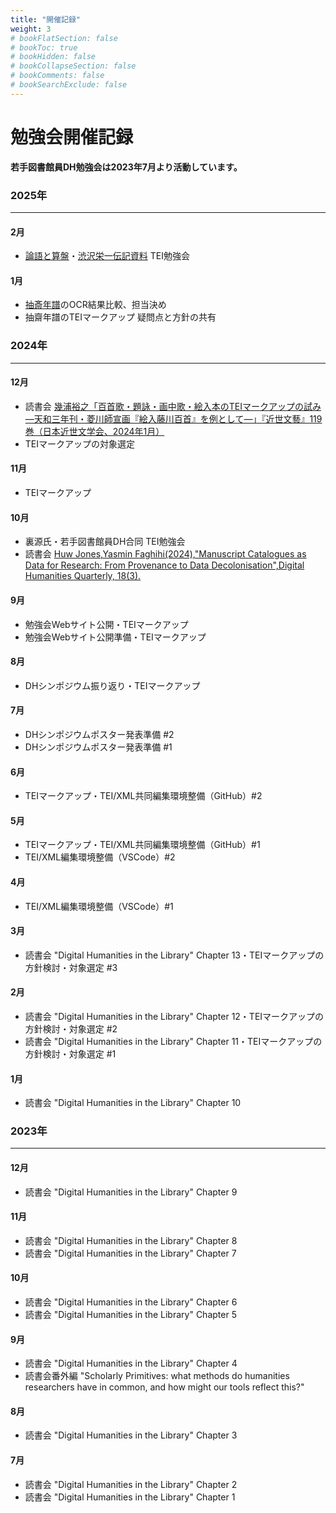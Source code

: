 ```yaml
---
title: "開催記録"
weight: 3
# bookFlatSection: false
# bookToc: true
# bookHidden: false
# bookCollapseSection: false
# bookComments: false
# bookSearchExclude: false
---
```


# 勉強会開催記録

**若手図書館員DH勉強会は2023年7月より活動しています。**
### **2025年**
---
#### 2月
  * [論語と算盤](https://eiichi.shibusawa.or.jp/features/rongotosoroban/index.html)・[渋沢栄一伝記資料](https://shibusawa-dlab.github.io/app1/) TEI勉強会

#### 1月
  * [抽斎年譜](https://iiif.dl.itc.u-tokyo.ac.jp/repo/s/ogai/document/60d193c1-d814-42c3-90c0-a5caf5975e1a#?c=0&m=0&s=0&cv=0&xywh=-954%2C-184%2C6162%2C3675)のOCR結果比較、担当決め
  * 抽齋年譜のTEIマークアップ 疑問点と方針の共有
    
### **2024年**
---
  #### 12月
  * 読書会 [幾浦裕之「百首歌・題詠・画中歌・絵入本のTEIマークアップの試み ―天和三年刊・菱川師宣画『絵入藤川百首』を例として―」『近世文藝』119巻（日本近世文学会、2024年1月）](https://doi.org/10.20815/kinseibungei.119.0_15)
  * TEIマークアップの対象選定

  #### 11月
  * TEIマークアップ

  #### 10月
  * 裏源氏・若手図書館員DH合同 TEI勉強会
  * 読書会 [Huw Jones,Yasmin Faghihi(2024),"Manuscript Catalogues as Data for Research: From Provenance to Data Decolonisation",Digital Humanities Quarterly, 18(3).](https://www.digitalhumanities.org/dhq/vol/18/3/000751/000751.html)
  #### 9月
  * 勉強会Webサイト公開・TEIマークアップ
  * 勉強会Webサイト公開準備・TEIマークアップ
  
  #### 8月
  * DHシンポジウム振り返り・TEIマークアップ
  
  #### 7月
  * DHシンポジウムポスター発表準備 #2
  * DHシンポジウムポスター発表準備 #1
  
  #### 6月
  * TEIマークアップ・TEI/XML共同編集環境整備（GitHub）#2
  
  #### 5月
  * TEIマークアップ・TEI/XML共同編集環境整備（GitHub）#1
  * TEI/XML編集環境整備（VSCode）#2
  
  #### 4月
  * TEI/XML編集環境整備（VSCode）#1
  
  #### 3月
  * 読書会 "Digital Humanities in the Library" Chapter 13・TEIマークアップの方針検討・対象選定 #3
  
  #### 2月
  * 読書会 "Digital Humanities in the Library" Chapter 12・TEIマークアップの方針検討・対象選定 #2
  * 読書会 "Digital Humanities in the Library" Chapter 11・TEIマークアップの方針検討・対象選定 #1
  
  #### 1月
  * 読書会 "Digital Humanities in the Library" Chapter 10
  
  ### **2023年**
  ---
  #### 12月
  * 読書会 "Digital Humanities in the Library" Chapter 9
  
  #### 11月
  * 読書会 "Digital Humanities in the Library" Chapter 8
  * 読書会 "Digital Humanities in the Library" Chapter 7
  
  #### 10月
  * 読書会 "Digital Humanities in the Library" Chapter 6
  * 読書会 "Digital Humanities in the Library" Chapter 5
  
  #### 9月
  * 読書会 "Digital Humanities in the Library" Chapter 4
  * 読書会番外編 "Scholarly Primitives: what methods do humanities researchers have in common, and how might our tools reflect this?"
  
  #### 8月
  * 読書会 "Digital Humanities in the Library" Chapter 3
  
  #### 7月
  * 読書会 "Digital Humanities in the Library" Chapter 2
  * 読書会 "Digital Humanities in the Library" Chapter 1
